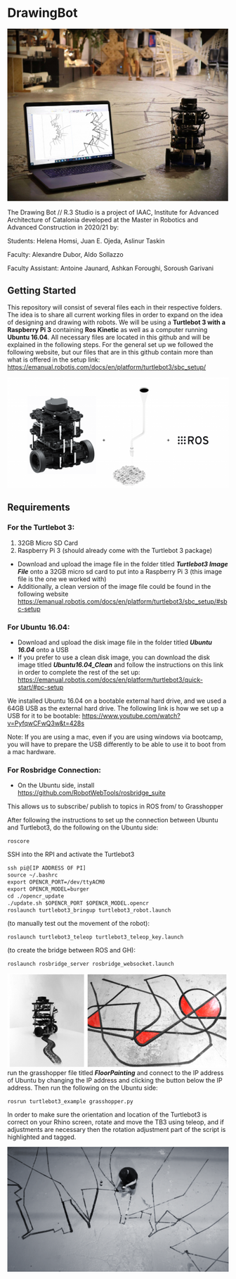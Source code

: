 # DrawingBot


![alt text](Diagrams/2.png)

The Drawing Bot // R.3 Studio  is a project of IAAC, Institute for Advanced Architecture of Catalonia developed at the Master in Robotics and Advanced Construction in 2020/21 by:

Students: Helena Homsi, Juan E. Ojeda, Aslinur Taskin

Faculty: Alexandre Dubor, Aldo Sollazzo

Faculty Assistant: Antoine Jaunard, Ashkan Foroughi, Soroush Garivani

## Getting Started 
This repository will consist of several files each in their respective folders. The idea is to share all current working files in order to expand on the idea of designing and drawing with robots. We will be using a **Turtlebot 3 with a Raspberry Pi 3** containing **Ros Kinetic** as well as a computer running **Ubuntu 16.04**. All necessary files are located in this github and will be explained in the following steps. For the general set up we followed the following website, but our files that are in this github contain more than what is offered in the setup link: https://emanual.robotis.com/docs/en/platform/turtlebot3/sbc_setup/

![alt text](Diagrams/3.png)

## Requirements
### For the Turtlebot 3: 
1. 32GB Micro SD Card
2. Raspberry Pi 3 (should already come with the Turtlebot 3 package)
* Download and upload the image file in the folder titled **_Turtlebot3 Image File_** onto a 32GB micro sd card to put into a Raspberry Pi 3 (this image file is the one we worked with)
* Additionally, a clean version of the image file could be found in the following website https://emanual.robotis.com/docs/en/platform/turtlebot3/sbc_setup/#sbc-setup 


### For Ubuntu 16.04:
* Download and upload the disk image file in the folder titled **_Ubuntu 16.04_** onto a USB 
* If you prefer to use a clean disk image, you can download the disk image titled **_Ubuntu16.04_Clean_** and follow the instructions on this link in order to complete the rest of the set up: https://emanual.robotis.com/docs/en/platform/turtlebot3/quick-start/#pc-setup 

We installed Ubuntu 16.04 on a bootable external hard drive, and we used a 64GB USB as the external hard drive. The following link is how we set up a USB for it to be bootable: https://www.youtube.com/watch?v=PyfqwCFwQ3w&t=428s

Note: If you are using a mac, even if you are using windows via bootcamp, you will have to prepare the USB differently to be able to use it to boot from a mac hardware. 

### For Rosbridge Connection:
* On the Ubuntu side, install https://github.com/RobotWebTools/rosbridge_suite

This allows us to subscribe/ publish to topics in ROS from/ to Grasshopper




After following the instructions to set up the connection between Ubuntu and Turtlebot3, do the following on the Ubuntu side:

```
roscore
```
SSH into the RPI and activate the Turtlebot3
```
ssh pi@[IP ADDRESS OF PI]
source ~/.bashrc
export OPENCR_PORT=/dev/ttyACM0
export OPENCR_MODEL=burger
cd ./opencr_update
./update.sh $OPENCR_PORT $OPENCR_MODEL.opencr
roslaunch turtlebot3_bringup turtlebot3_robot.launch
```
(to manually test out the movement of the robot):
```
roslaunch turtlebot3_teleop turtlebot3_teleop_key.launch
```
(to create the bridge between ROS and GH):
```
roslaunch rosbridge_server rosbridge_websocket.launch
```

![alt text](Diagrams/1.png)
run the grasshopper file titled **_FloorPainting_** and connect to the IP address of Ubuntu by changing the IP address and clicking the button below the IP address. Then run the following on the Ubuntu side:

```
rosrun turtlebot3_example grasshopper.py
```

In order to make sure the orientation and location of the Turtlebot3 is correct on your Rhino screen, rotate and move the TB3 using teleop, and if adjustments are necessary then the rotation adjustment part of the script is highlighted and tagged. 

![alt text](Diagrams/4.png)